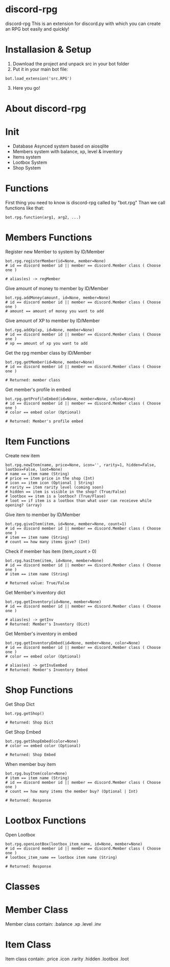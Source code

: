 # discord-rpg
discord-rpg This is an extension for discord.py with which you can create an RPG bot easily and quickly!

# Installasion & Setup
1) Download the project and unpack src in your bot folder
2) Put it in your main bot file:
```
bot.load_extension('src.RPG')
```
3) Here you go!

# About discord-rpg
# Init
 - Database Asynced system based on aiosqlite
 - Members system with balance, xp, level & inventory
 - Items system
 - Lootbox System
 - Shop System

# Functions
First thing you need to know is discord-rpg called by "bot.rpg"
Than we call functions like that:
```
bot.rpg.function(arg1, arg2, ...)
```

# Members Functions

Register new Member to system by ID/Member
```
bot.rpg.registerMember(id=None, member=None)
# id == discord member id || member == discord.Member class ( Choose one )

# alias(es) -> regMember
```

Give amount of money to member by ID/Member
```
bot.rpg.addMoney(amount, id=None, member=None)
# id == discord member id || member == discord.Member class ( Choose one )
# amount == amount of money you want to add
```

Give amount of XP to member by ID/Member
```
bot.rpg.addXp(xp, id=None, member=None)
# id == discord member id || member == discord.Member class ( Choose one )
# xp == amount of xp you want to add
```

Get the rpg member class by ID/Member
```
bot.rpg.getMember(id=None, member=None)
# id == discord member id || member == discord.Member class ( Choose one )

# Returned: member class
```

Get member's profile in embed
```
bot.rpg.getProfileEmbed(id=None, member=None, color=None)
# id == discord member id || member == discord.Member class ( Choose one )
# color == embed color (Optional)

# Returned: Member's profile embed
```

# Item Functions

Create new item
```
bot.rpg.newItem(name, price=None, icon='', rarity=1, hidden=False, lootbox=False, loot=None)
# name == item name (String)
# price == item price in the shop (Int)
# icon == item icon (Optional | String)
# rarity == item rarity level (coming soon)
# hidden == item is visible in the shop? (True/False)
# lootbox == item is a lootbox? (True/Flase)
# loot == if item is a lootbox than what user can receieve while opening? (array)
```

Give item to member by ID/Member
```
bot.rpg.giveItem(item, id=None, member=None, count=1)
# id == discord member id || member == discord.Member class ( Choose one )
# item == item name (String)
# count == how many items give? (Int)
```

Check if member has item (item_count > 0)
```
bot.rpg.hasItem(item, id=None, member=None)
# id == discord member id || member == discord.Member class ( Choose one )
# item == item name (String)

# Returned value: True/False
```

Get Member's inventory dict
```
bot.rpg.getInventory(id=None, member=None)
# id == discord member id || member == discord.Member class ( Choose one )

# alias(es) -> getInv
# Returned: Member's Inventory (Dict)
```

Get Member's inventory in embed
```
bot.rpg.getInventoryEmbed(id=None, member=None, color=None)
# id == discord member id || member == discord.Member class ( Choose one )
# color == embed color (Optional)

# alias(es) -> getInvEembed
# Returned: Member's Inventory Embed
```

# Shop Functions

Get Shop Dict
```
bot.rpg.getShop()

# Returned: Shop Dict
```

Get Shop Embed
```
bot.rpg.getShopEmbed(color=None)
# color == embed color (Optional)

# Returned: Shop Embed
```

When member buy item
```
bot.rpg.buyItem(color=None)
# item == item name (String)
# id == discord member id || member == discord.Member class ( Choose one )
# count == how many items the member buy? (Optional | Int)

# Returned: Response
```

# Lootbox Functions

Open Lootbox
```
bot.rpg.openLootBox(lootbox_item_name, id=None, member=None)
# id == discord member id || member == discord.Member class ( Choose one )
# lootbox_item_name == lootbox item name (String)

# Returned: Response
```

# Classes

# Member Class
Member class contain:
 .balance
 .xp
 .level
 .inv

# Item Class
Item class contain:
 .price
 .icon
 .rarity
 .hidden
 .lootbox
 .loot
